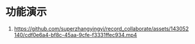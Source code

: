 # 功能演示
1. https://github.com/superzhangyingyi/record_collaborate/assets/143052140/cdf0e6a4-bf8c-45aa-9cfe-f3331ffec934.mp4
